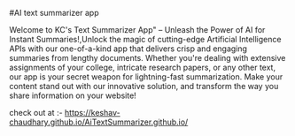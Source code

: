 #AI text summarizer app

Welcome to KC's Text Summarizer App" – Unleash the Power of AI for Instant Summaries!,Unlock the magic of cutting-edge Artificial Intelligence APIs 
with our one-of-a-kind app that delivers crisp and engaging summaries from lengthy documents. Whether you're dealing with extensive assignments of your college, intricate research papers,
or any other text, our app is your secret weapon for lightning-fast summarization. Make your content stand out with our innovative solution, and transform the way you share information on your website!


check out at :- https://keshav-chaudhary.github.io/AiTextSummarizer.github.io/
